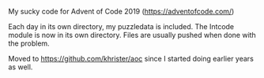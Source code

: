 My sucky code for Advent of Code 2019 (https://adventofcode.com/)

Each day in its own directory, my puzzledata is included.
The Intcode module is now in its own directory.
Files are usually pushed when done with the problem.

Moved to https://github.com/khrister/aoc since I started doing earlier
years as well.
